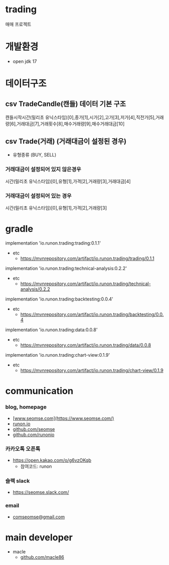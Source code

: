 # trading
매매 프로젝트

# 개발환경
- open jdk 17

# 데이터구조
## csv TradeCandle(캔들) 데이터 기본 구조
캔들시작시간(밀리초 유닉스타임)[0],종가[1],시가[2],고가[3],저가[4],직전가[5],거래량[6],거래대금[7],거래횟수[8],매수거래량[9],매수거래대금[10]

## csv Trade(거래) (거래대금이 설정된 경우)
- 유형종류 (BUY, SELL)

### 거래대금이 설정되어 있지 않은경우
시간(밀리초 유닉스타임)[0],유형[1],가격[2],거래량[3],거래대금[4]

### 거래대금이 설정되어 있는 경우
시간(밀리초 유닉스타임)[0],유형[1],가격[2],거래량[3]

# gradle
implementation 'io.runon.trading:trading:0.1.1'
- etc
    - https://mvnrepository.com/artifact/io.runon.trading/trading/0.1.1

implementation 'io.runon.trading:technical-analysis:0.2.2'
- etc
    - https://mvnrepository.com/artifact/io.runon.trading/technical-analysis/0.2.2

implementation 'io.runon.trading:backtesting:0.0.4'
- etc
    - https://mvnrepository.com/artifact/io.runon.trading/backtesting/0.0.4

implementation 'io.runon.trading:data:0.0.8'
- etc
    - https://mvnrepository.com/artifact/io.runon.trading/data/0.0.8
    
implementation 'io.runon.trading:chart-view:0.1.9'
- etc
    - https://mvnrepository.com/artifact/io.runon.trading/chart-view/0.1.9

# communication
### blog, homepage
- [www.seomse.com](https://www.seomse.com/)
- [runon.io](https://runon.io)
- [github.com/seomse](https://github.com/seomse)
- [github.com/runonio](https://github.com/runonio)

### 카카오톡 오픈톡
 - https://open.kakao.com/o/g6vzOKqb
     - 참여코드: runon
### 슬랙 slack
- https://seomse.slack.com/

### email
 - comseomse@gmail.com
 
# main developer
 - macle
    -  [github.com/macle86](https://github.com/macle86)
